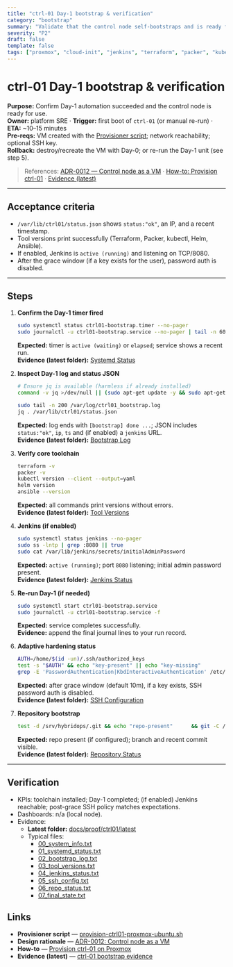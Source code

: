 ```yaml
---
title: "ctrl-01 Day-1 bootstrap & verification"
category: "bootstrap"
summary: "Validate that the control node self-bootstraps and is ready for CI/CD and platform tooling."
severity: "P2"
draft: false
template: false
tags: ["proxmox", "cloud-init", "jenkins", "terraform", "packer", "kubernetes"]
---
```


# ctrl-01 Day-1 bootstrap & verification

**Purpose:** Confirm Day-1 automation succeeded and the control node is ready for use.  
**Owner:** platform SRE · **Trigger:** first boot of `ctrl-01` (or manual re-run) · **ETA:** ~10–15 minutes  
**Pre-reqs:** VM created with the [Provisioner script](../../control/tools/provision/provision-ctrl01-proxmox-ubuntu.sh); network reachability; optional SSH key.  
**Rollback:** destroy/recreate the VM with Day-0; or re-run the Day-1 unit (see step 5).

> References: [ADR-0012 — Control node as a VM](../adr/ADR-0012_control-node-as-vm.md) · [How-to: Provision ctrl-01](../howto/HOWTO_ctrl01_provisioner.md) · [Evidence (latest)](../proof/ctrl01/latest/README.md)

---

## Acceptance criteria
- `/var/lib/ctrl01/status.json` shows `status:"ok"`, an IP, and a recent timestamp.
- Tool versions print successfully (Terraform, Packer, kubectl, Helm, Ansible).
- If enabled, Jenkins is `active (running)` and listening on TCP/8080.
- After the grace window (if a key exists for the user), password auth is disabled.

---

## Steps

1) **Confirm the Day-1 timer fired**
   ```bash
   sudo systemctl status ctrl01-bootstrap.timer --no-pager
   sudo journalctl -u ctrl01-bootstrap.service --no-pager | tail -n 60
   ```
   **Expected:** timer is `active (waiting)` or `elapsed`; service shows a recent run.  
   **Evidence (latest folder):** [Systemd Status](../proof/ctrl01/latest/01_systemd_status.txt)

2) **Inspect Day-1 log and status JSON**
   ```bash
   # Ensure jq is available (harmless if already installed)
   command -v jq >/dev/null || (sudo apt-get update -y && sudo apt-get install -y jq)

   sudo tail -n 200 /var/log/ctrl01_bootstrap.log
   jq . /var/lib/ctrl01/status.json
   ```
   **Expected:** log ends with `[bootstrap] done ...`; JSON includes `status:"ok"`, `ip`, `ts` and (if enabled) a `jenkins` URL.  
   **Evidence (latest folder):** [Bootstrap Log](../proof/ctrl01/latest/02_bootstrap_log.txt)

3) **Verify core toolchain**
   ```bash
   terraform -v
   packer -v
   kubectl version --client --output=yaml
   helm version
   ansible --version
   ```
   **Expected:** all commands print versions without errors.  
   **Evidence (latest folder):** [Tool Versions](../proof/ctrl01/latest/03_tool_versions.txt)

4) **Jenkins (if enabled)**
   ```bash
   sudo systemctl status jenkins --no-pager
   sudo ss -lntp | grep :8080 || true
   sudo cat /var/lib/jenkins/secrets/initialAdminPassword
   ```
   **Expected:** `active (running)`; port `8080` listening; initial admin password present.  
   **Evidence (latest folder):** [Jenkins Status](../proof/ctrl01/latest/04_jenkins_status.txt)

5) **Re-run Day-1 (if needed)**
   ```bash
   sudo systemctl start ctrl01-bootstrap.service
   sudo journalctl -u ctrl01-bootstrap.service -f
   ```
   **Expected:** service completes successfully.  
   **Evidence:** append the final journal lines to your run record.

6) **Adaptive hardening status**
   ```bash
   AUTH=/home/$(id -un)/.ssh/authorized_keys
   test -s "$AUTH" && echo "key-present" || echo "key-missing"
   grep -E 'PasswordAuthentication|KbdInteractiveAuthentication' /etc/ssh/sshd_config.d/*.conf 2>/dev/null || true
   ```
   **Expected:** after grace window (default 10m), if a key exists, SSH password auth is disabled.  
   **Evidence (latest folder):** [SSH Configuration](../proof/ctrl01/latest/05_ssh_config.txt)

7) **Repository bootstrap**
   ```bash
   test -d /srv/hybridops/.git && echo "repo-present"      && git -C /srv/hybridops rev-parse --short HEAD      && git -C /srv/hybridops remote -v || echo "repo-missing"
   ```
   **Expected:** repo present (if configured); branch and recent commit visible.  
   **Evidence (latest folder):** [Repository Status](../proof/ctrl01/latest/06_repo_status.txt)

---

## Verification
- KPIs: toolchain installed; Day-1 completed; (if enabled) Jenkins reachable; post-grace SSH policy matches expectations.
- Dashboards: n/a (local node).
- Evidence:
  - **Latest folder:** [docs/proof/ctrl01/latest](../proof/ctrl01/latest/README.md)  
  - Typical files:  
    - [00_system_info.txt](../proof/ctrl01/latest/00_system_info.txt)  
    - [01_systemd_status.txt](../proof/ctrl01/latest/01_systemd_status.txt)  
    - [02_bootstrap_log.txt](../proof/ctrl01/latest/02_bootstrap_log.txt)  
    - [03_tool_versions.txt](../proof/ctrl01/latest/03_tool_versions.txt)  
    - [04_jenkins_status.txt](../proof/ctrl01/latest/04_jenkins_status.txt)  
    - [05_ssh_config.txt](../proof/ctrl01/latest/05_ssh_config.txt)  
    - [06_repo_status.txt](../proof/ctrl01/latest/06_repo_status.txt)  
    - [07_final_state.txt](../proof/ctrl01/latest/07_final_state.txt)

## Links
- **Provisioner script** — [provision-ctrl01-proxmox-ubuntu.sh](../../control/tools/provision/provision-ctrl01-proxmox-ubuntu.sh)  
- **Design rationale** — [ADR-0012: Control node as a VM](../adr/ADR-0012_control-node-as-vm.md)  
- **How-to** — [Provision ctrl-01 on Proxmox](../howto/HOWTO_ctrl01_provisioner.md)  
- **Evidence (latest)** — [ctrl-01 bootstrap evidence](../proof/ctrl01/latest/README.md)
